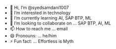 - 👋 Hi, I’m @syedsamdani1007
- 👀 I’m interested in technology
- 🌱 I’m currently learning AI, SAP BTP, ML
- 💞️ I’m looking to collaborate on ... SAP BTP, AI, ML
- 📫 How to reach me ... email
- 😄 Pronouns: ... he/him
- ⚡ Fun fact: ... Effortless is Myth

<!---
syedsamdani1007/syedsamdani1007 is a ✨ special ✨ repository because its `README.md` (this file) appears on your GitHub profile.
You can click the Preview link to take a look at your changes.
--->
